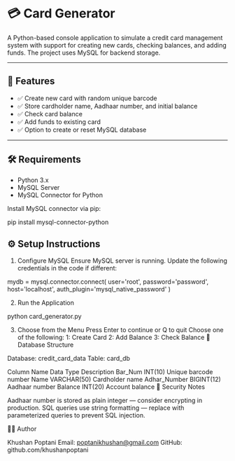 # 💳 Card Generator

A Python-based console application to simulate a credit card management system with support for creating new cards, checking balances, and adding funds. The project uses MySQL for backend storage.

---

## 📌 Features

- ✅ Create new card with random unique barcode
- ✅ Store cardholder name, Aadhaar number, and initial balance
- ✅ Check card balance
- ✅ Add funds to existing card
- ✅ Option to create or reset MySQL database

---

## 🛠️ Requirements

- Python 3.x
- MySQL Server
- MySQL Connector for Python

Install MySQL connector via pip:

pip install mysql-connector-python

## ⚙️ Setup Instructions

1. Configure MySQL
Ensure MySQL server is running. Update the following credentials in the code if different:

mydb = mysql.connector.connect(
    user='root',
    password='password',
    host='localhost',
    auth_plugin='mysql_native_password'
)

2. Run the Application

python card_generator.py

3. Choose from the Menu
Press Enter to continue or Q to quit
Choose one of the following:
1: Create Card
2: Add Balance
3: Check Balance
🧠 Database Structure

Database: credit_card_data
Table: card_db

Column Name	Data Type	Description
Bar_Num	INT(10)	Unique barcode number
Name	VARCHAR(50)	Cardholder name
Adhar_Number	BIGINT(12)	Aadhaar number
Balance	INT(20)	Account balance
🔐 Security Notes

Aadhaar number is stored as plain integer — consider encrypting in production.
SQL queries use string formatting — replace with parameterized queries to prevent SQL injection.


👨‍💻 Author

Khushan Poptani
Email: poptanikhushan@gmail.com
GitHub: github.com/khushanpoptani

